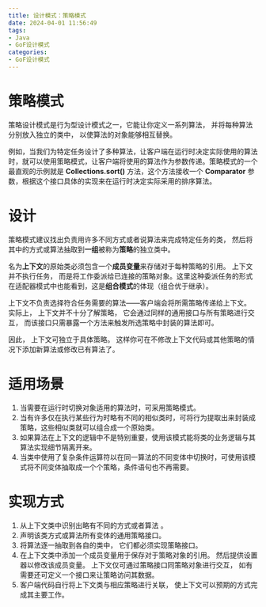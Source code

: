 ```yaml
---
title: 设计模式：策略模式
date: 2024-04-01 11:56:49
tags:
- Java
- GoF设计模式
categories:
- GoF设计模式
---
```


# 策略模式

策略设计模式是行为型设计模式之一，它能让你定义一系列算法， 并将每种算法分别放入独立的类中， 以使算法的对象能够相互替换。

例如，当我们为特定任务设计了多种算法，让客户端在运行时决定实际使用的算法时，就可以使用策略模式，让客户端将使用的算法作为参数传递。策略模式的一个最直观的示例就是 **Collections.sort()** 方法，这个方法接收一个 **Comparator** 参数，根据这个接口具体的实现来在运行时决定实际采用的排序算法。



# 设计

策略模式建议找出负责用许多不同方式或者说算法来完成特定任务的类， 然后将其中的方式或算法抽取到**一组**被称为**策略**的独立类中。

名为**上下文**的原始类必须包含一个**成员变量**来存储对于每种策略的引用。 上下文并不执行任务， 而是将工作委派给已连接的策略对象。这里这种委派任务的形式在适配器模式中也能看到，这是**组合模式**的体现（组合优于继承）。

上下文不负责选择符合任务需要的算法——客户端会将所需策略传递给上下文。 实际上， 上下文并不十分了解策略， 它会通过同样的通用接口与所有策略进行交互， 而该接口只需暴露一个方法来触发所选策略中封装的算法即可。

因此， 上下文可独立于具体策略。 这样你可在不修改上下文代码或其他策略的情况下添加新算法或修改已有算法了。



# 适用场景

1. 当需要在运行时切换对象适用的算法时，可采用策略模式。
2. 当有许多仅在执行某些行为时略有不同的相似类时，可将行为提取出来封装成策略，这些相似类就可以组合成一个原始类。
3. 如果算法在上下文的逻辑中不是特别重要，使用该模式能将类的业务逻辑与其算法实现细节隔离开来。
4. 当类中使用了复杂条件运算符以在同一算法的不同变体中切换时，可使用该模式将不同变体抽取成一个个策略，条件语句也不再需要。



# 实现方式

1. 从上下文类中识别出略有不同的方式或者算法 。
2. 声明该类方式或算法所有变体的通用策略接口。
3. 将算法逐一抽取到各自的类中， 它们都必须实现策略接口。
4. 在上下文类中添加一个成员变量用于保存对于策略对象的引用。 然后提供设置器以修改该成员变量。 上下文仅可通过策略接口同策略对象进行交互， 如有需要还可定义一个接口来让策略访问其数据。
5. 客户端代码自行将上下文类与相应策略进行关联， 使上下文可以预期的方式完成其主要工作。
